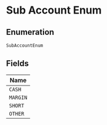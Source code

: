 
# Sub Account Enum

## Enumeration

`SubAccountEnum`

## Fields

| Name |
|  --- |
| `CASH` |
| `MARGIN` |
| `SHORT` |
| `OTHER` |

